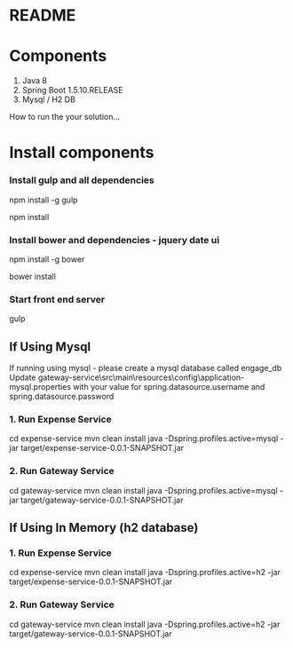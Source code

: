 README
====

# Components
1. Java 8
2. Spring Boot 1.5.10.RELEASE
3. Mysql / H2 DB

How to run the your solution...

# Install components
### Install gulp and all dependencies
npm install -g gulp

npm install

### Install bower and dependencies - jquery date ui
npm install -g bower

bower install

### Start front end server
gulp

## If Using Mysql
If running using mysql - please create a mysql database called engage_db
Update gateway-service\src\main\resources\config\application-mysql.properties with your value for spring.datasource.username and spring.datasource.password

### 1. Run Expense Service
cd expense-service
mvn clean install
java -Dspring.profiles.active=mysql -jar target/expense-service-0.0.1-SNAPSHOT.jar

### 2. Run Gateway Service
cd gateway-service
mvn clean install
java -Dspring.profiles.active=mysql -jar target/gateway-service-0.0.1-SNAPSHOT.jar


## If Using In Memory (h2 database)
### 1. Run Expense Service
cd expense-service
mvn clean install
java -Dspring.profiles.active=h2 -jar target/expense-service-0.0.1-SNAPSHOT.jar

### 2. Run Gateway Service
cd gateway-service
mvn clean install
java -Dspring.profiles.active=h2 -jar target/gateway-service-0.0.1-SNAPSHOT.jar